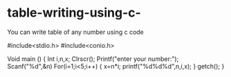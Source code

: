 # table-writing-using-c-
You can write table of any number using c code

#include<stdio.h>
#include<conio.h>

Void main ()
{
    Int i,n,x;
    Clrscr();
    Printf("enter your number:");
    Scanf("%d",&n)
    For(i=1;i<5;i++)
    {
      x=n*i;
      printf("%d%d%d",n,i,x);
    }
    getch();
}
